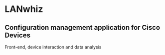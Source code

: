LANwhiz
=======

Configuration management application for Cisco Devices
------------------------------------------------------

Front-end, device interaction and data analysis 
